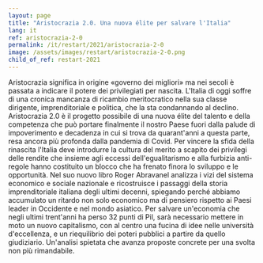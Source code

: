 ```yaml
---
layout: page
title: "Aristocrazia 2.0. Una nuova élite per salvare l'Italia"
lang: it
ref: aristocrazia-2-0
permalink: /it/restart/2021/aristocrazia-2-0
image: /assets/images/restart/aristocrazia-2-0.png
child_of_ref: restart-2021
---
```


Aristocrazia significa in origine «governo dei migliori» ma nei secoli è
passata a indicare il potere dei privilegiati per nascita. L'Italia di oggi
soffre di una cronica mancanza di ricambio meritocratico nella sua classe
dirigente, imprenditoriale e politica, che la sta condannando al declino.
Aristocrazia 2.0 è il progetto possibile di una nuova élite del talento e della
competenza che può portare finalmente il nostro Paese fuori dalla palude di
impoverimento e decadenza in cui si trova da quarant'anni a questa parte, resa
ancora più profonda dalla pandemia di Covid. Per vincere la sfida della
rinascita l'Italia deve introdurre la cultura del merito a scapito dei
privilegi delle rendite che insieme agli eccessi dell'egualitarismo e alla
furbizia anti-regole hanno costituito un blocco che ha frenato finora lo
sviluppo e le opportunità. Nel suo nuovo libro Roger Abravanel analizza i vizi
del sistema economico e sociale nazionale e ricostruisce i passaggi della
storia imprenditoriale italiana degli ultimi decenni, spiegando perché abbiamo
accumulato un ritardo non solo economico ma di pensiero rispetto ai Paesi
leader in Occidente e nel mondo asiatico. Per salvare un'economia che negli
ultimi trent'anni ha perso 32 punti di Pil, sarà necessario mettere in moto un
nuovo capitalismo, con al centro una fucina di idee nelle università
d'eccellenza, e un riequilibrio dei poteri pubblici a partire da quello
giudiziario. Un'analisi spietata che avanza proposte concrete per una svolta
non più rimandabile.
